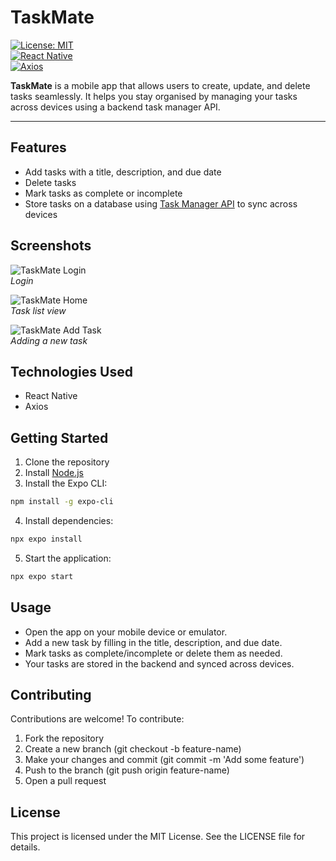 # TaskMate

[![License: MIT](https://img.shields.io/badge/License-MIT-yellow.svg)](LICENSE)  
[![React Native](https://img.shields.io/badge/React_Native-0.79-blue)](https://reactnative.dev/)  
[![Axios](https://img.shields.io/badge/Axios-1.11-green)](https://axios-http.com/)

**TaskMate** is a mobile app that allows users to create, update, and delete tasks seamlessly. It helps you stay organised by managing your tasks across devices using a backend task manager API.

---

## Features

- Add tasks with a title, description, and due date
- Delete tasks
- Mark tasks as complete or incomplete
- Store tasks on a database using [Task Manager API](https://github.com/Tshergzeh/task-manager) to sync across devices

## Screenshots

![TaskMate Login](./screenshots/login.png)  
*Login*

![TaskMate Home](./screenshots/home.png)  
*Task list view*

![TaskMate Add Task](./screenshots/add-task.png)  
*Adding a new task*

## Technologies Used

- React Native
- Axios

## Getting Started

1. Clone the repository
2. Install [Node.js](https://nodejs.org/en/download/current)
3. Install the Expo CLI:
```bash
npm install -g expo-cli
```
4. Install dependencies:
```bash
npx expo install
```
5. Start the application:
```bash
npx expo start
```

## Usage

- Open the app on your mobile device or emulator.
- Add a new task by filling in the title, description, and due date.
- Mark tasks as complete/incomplete or delete them as needed.
- Your tasks are stored in the backend and synced across devices.

## Contributing

Contributions are welcome! To contribute:

1. Fork the repository
2. Create a new branch (git checkout -b feature-name)
3. Make your changes and commit (git commit -m 'Add some feature')
4. Push to the branch (git push origin feature-name)
5. Open a pull request

## License

This project is licensed under the MIT License. See the LICENSE file for details.
